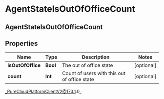 # AgentStateIsOutOfOfficeCount

## AgentStateIsOutOfOfficeCount

## Properties

|Name | Type | Description | Notes|
|------------ | ------------- | ------------- | -------------|
| **isOutOfOffice** | **Bool** | The out of office state | [optional] |
| **count** | **Int** | Count of users with this out of office state | [optional] |



_PureCloudPlatformClientV2@173.1.0_
